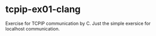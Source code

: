 # tcpip-ex01-clang
 Exercise for TCPIP communication by C. Just the simple exersice for localhost communication.
